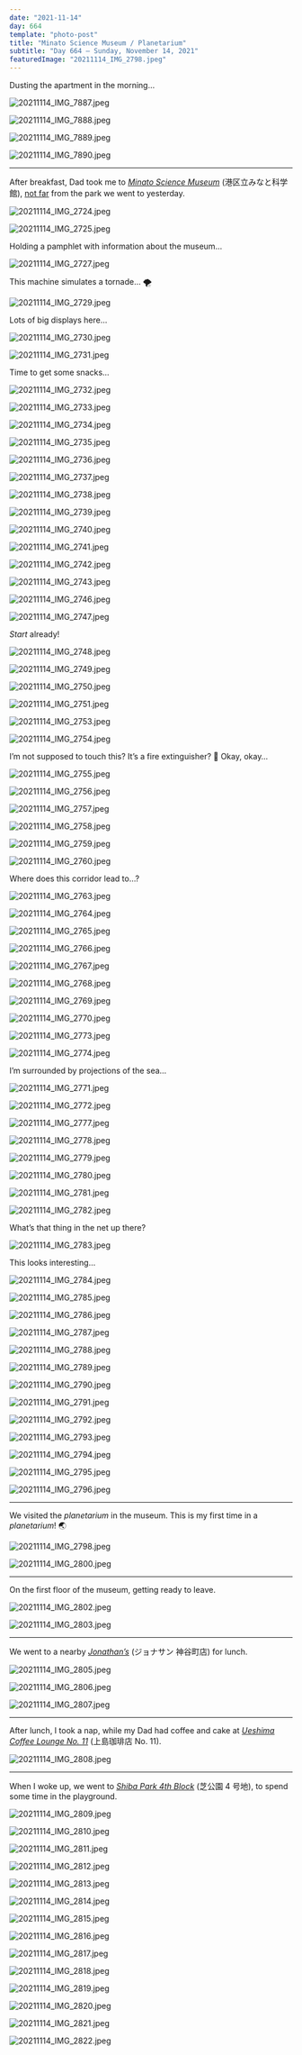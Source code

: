 ```yaml
---
date: "2021-11-14"
day: 664
template: "photo-post"
title: "Minato Science Museum / Planetarium"
subtitle: "Day 664 – Sunday, November 14, 2021"
featuredImage: "20211114_IMG_2798.jpeg"
---
```


Dusting the apartment in the morning…

![20211114_IMG_7887.jpeg](20211114_IMG_7887.jpeg)

![20211114_IMG_7888.jpeg](20211114_IMG_7888.jpeg)

![20211114_IMG_7889.jpeg](20211114_IMG_7889.jpeg)

![20211114_IMG_7890.jpeg](20211114_IMG_7890.jpeg)

<hr />

After breakfast, Dad took me to _<a href="https://minato-kagaku.tokyo/english/">Minato Science Museum</a>_ (港区立みなと科学館), <a href="https://goo.gl/maps/bCgk4jsQzvxN4qKT9">not far</a> from the park we went to yesterday.

![20211114_IMG_2724.jpeg](20211114_IMG_2724.jpeg)

![20211114_IMG_2725.jpeg](20211114_IMG_2725.jpeg)

Holding a pamphlet with information about the museum…

![20211114_IMG_2727.jpeg](20211114_IMG_2727.jpeg)

This machine simulates a tornade… 🌪

![20211114_IMG_2729.jpeg](20211114_IMG_2729.jpeg)

Lots of big displays here…

![20211114_IMG_2730.jpeg](20211114_IMG_2730.jpeg)

![20211114_IMG_2731.jpeg](20211114_IMG_2731.jpeg)

Time to get some snacks…

![20211114_IMG_2732.jpeg](20211114_IMG_2732.jpeg)

![20211114_IMG_2733.jpeg](20211114_IMG_2733.jpeg)

![20211114_IMG_2734.jpeg](20211114_IMG_2734.jpeg)

![20211114_IMG_2735.jpeg](20211114_IMG_2735.jpeg)

![20211114_IMG_2736.jpeg](20211114_IMG_2736.jpeg)

![20211114_IMG_2737.jpeg](20211114_IMG_2737.jpeg)

![20211114_IMG_2738.jpeg](20211114_IMG_2738.jpeg)

![20211114_IMG_2739.jpeg](20211114_IMG_2739.jpeg)

![20211114_IMG_2740.jpeg](20211114_IMG_2740.jpeg)

![20211114_IMG_2741.jpeg](20211114_IMG_2741.jpeg)

![20211114_IMG_2742.jpeg](20211114_IMG_2742.jpeg)

![20211114_IMG_2743.jpeg](20211114_IMG_2743.jpeg)

![20211114_IMG_2746.jpeg](20211114_IMG_2746.jpeg)

![20211114_IMG_2747.jpeg](20211114_IMG_2747.jpeg)

_Start_ already!

![20211114_IMG_2748.jpeg](20211114_IMG_2748.jpeg)

![20211114_IMG_2749.jpeg](20211114_IMG_2749.jpeg)

![20211114_IMG_2750.jpeg](20211114_IMG_2750.jpeg)

![20211114_IMG_2751.jpeg](20211114_IMG_2751.jpeg)

![20211114_IMG_2753.jpeg](20211114_IMG_2753.jpeg)

![20211114_IMG_2754.jpeg](20211114_IMG_2754.jpeg)

I’m not supposed to touch this? It’s a fire extinguisher? 🧯 Okay, okay…

![20211114_IMG_2755.jpeg](20211114_IMG_2755.jpeg)

![20211114_IMG_2756.jpeg](20211114_IMG_2756.jpeg)

![20211114_IMG_2757.jpeg](20211114_IMG_2757.jpeg)

![20211114_IMG_2758.jpeg](20211114_IMG_2758.jpeg)

![20211114_IMG_2759.jpeg](20211114_IMG_2759.jpeg)

![20211114_IMG_2760.jpeg](20211114_IMG_2760.jpeg)

Where does this corridor lead to…?

![20211114_IMG_2763.jpeg](20211114_IMG_2763.jpeg)

![20211114_IMG_2764.jpeg](20211114_IMG_2764.jpeg)

![20211114_IMG_2765.jpeg](20211114_IMG_2765.jpeg)

![20211114_IMG_2766.jpeg](20211114_IMG_2766.jpeg)

![20211114_IMG_2767.jpeg](20211114_IMG_2767.jpeg)

![20211114_IMG_2768.jpeg](20211114_IMG_2768.jpeg)

![20211114_IMG_2769.jpeg](20211114_IMG_2769.jpeg)

![20211114_IMG_2770.jpeg](20211114_IMG_2770.jpeg)

![20211114_IMG_2773.jpeg](20211114_IMG_2773.jpeg)

![20211114_IMG_2774.jpeg](20211114_IMG_2774.jpeg)

I’m surrounded by projections of the sea…

![20211114_IMG_2771.jpeg](20211114_IMG_2771.jpeg)

![20211114_IMG_2772.jpeg](20211114_IMG_2772.jpeg)

![20211114_IMG_2777.jpeg](20211114_IMG_2777.jpeg)

![20211114_IMG_2778.jpeg](20211114_IMG_2778.jpeg)

![20211114_IMG_2779.jpeg](20211114_IMG_2779.jpeg)

![20211114_IMG_2780.jpeg](20211114_IMG_2780.jpeg)

![20211114_IMG_2781.jpeg](20211114_IMG_2781.jpeg)

![20211114_IMG_2782.jpeg](20211114_IMG_2782.jpeg)

What’s that thing in the net up there?

![20211114_IMG_2783.jpeg](20211114_IMG_2783.jpeg)

This looks interesting…

![20211114_IMG_2784.jpeg](20211114_IMG_2784.jpeg)

![20211114_IMG_2785.jpeg](20211114_IMG_2785.jpeg)

![20211114_IMG_2786.jpeg](20211114_IMG_2786.jpeg)

![20211114_IMG_2787.jpeg](20211114_IMG_2787.jpeg)

![20211114_IMG_2788.jpeg](20211114_IMG_2788.jpeg)

![20211114_IMG_2789.jpeg](20211114_IMG_2789.jpeg)

![20211114_IMG_2790.jpeg](20211114_IMG_2790.jpeg)

![20211114_IMG_2791.jpeg](20211114_IMG_2791.jpeg)

![20211114_IMG_2792.jpeg](20211114_IMG_2792.jpeg)

![20211114_IMG_2793.jpeg](20211114_IMG_2793.jpeg)

![20211114_IMG_2794.jpeg](20211114_IMG_2794.jpeg)

![20211114_IMG_2795.jpeg](20211114_IMG_2795.jpeg)

![20211114_IMG_2796.jpeg](20211114_IMG_2796.jpeg)

<hr />

We visited the _planetarium_ in the museum. This is my first time in a _planetarium_! 🌏

![20211114_IMG_2798.jpeg](20211114_IMG_2798.jpeg)

![20211114_IMG_2800.jpeg](20211114_IMG_2800.jpeg)

<hr />

On the first floor of the museum, getting ready to leave.

![20211114_IMG_2802.jpeg](20211114_IMG_2802.jpeg)

![20211114_IMG_2803.jpeg](20211114_IMG_2803.jpeg)

<hr />

We went to a nearby _<a href="https://goo.gl/maps/x7Jp7XbbGrWYxfs27">Jonathan’s</a>_ (ジョナサン 神谷町店) for lunch.

![20211114_IMG_2805.jpeg](20211114_IMG_2805.jpeg)

![20211114_IMG_2806.jpeg](20211114_IMG_2806.jpeg)

![20211114_IMG_2807.jpeg](20211114_IMG_2807.jpeg)

<hr />

After lunch, I took a nap, while my Dad had coffee and cake at _<a href="https://goo.gl/maps/ZVN3AoN2JqnboaMe7">Ueshima Coffee Lounge No. 11</a>_ (上島珈琲店 No. 11).

![20211114_IMG_2808.jpeg](20211114_IMG_2808.jpeg)

<hr />

When I woke up, we went to _<a href="https://goo.gl/maps/ejU5zp1YDS8cnsJf7">Shiba Park 4th Block</a>_ (芝公園 4 号地), to spend some time in the playground.

![20211114_IMG_2809.jpeg](20211114_IMG_2809.jpeg)

![20211114_IMG_2810.jpeg](20211114_IMG_2810.jpeg)

![20211114_IMG_2811.jpeg](20211114_IMG_2811.jpeg)

![20211114_IMG_2812.jpeg](20211114_IMG_2812.jpeg)

![20211114_IMG_2813.jpeg](20211114_IMG_2813.jpeg)

![20211114_IMG_2814.jpeg](20211114_IMG_2814.jpeg)

![20211114_IMG_2815.jpeg](20211114_IMG_2815.jpeg)

![20211114_IMG_2816.jpeg](20211114_IMG_2816.jpeg)

![20211114_IMG_2817.jpeg](20211114_IMG_2817.jpeg)

![20211114_IMG_2818.jpeg](20211114_IMG_2818.jpeg)

![20211114_IMG_2819.jpeg](20211114_IMG_2819.jpeg)

![20211114_IMG_2820.jpeg](20211114_IMG_2820.jpeg)

![20211114_IMG_2821.jpeg](20211114_IMG_2821.jpeg)

![20211114_IMG_2822.jpeg](20211114_IMG_2822.jpeg)
